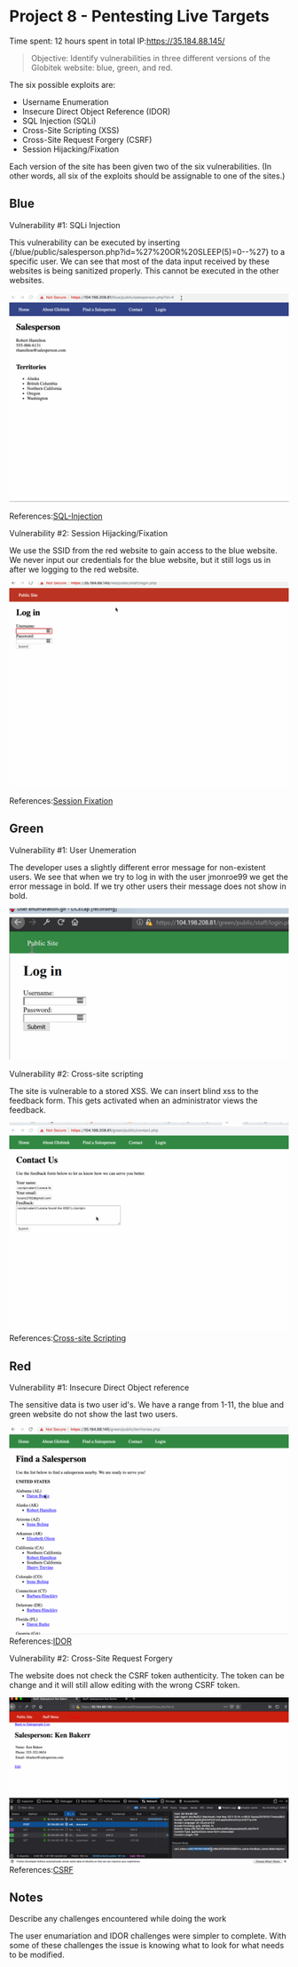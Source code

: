 # Project 8 - Pentesting Live Targets

Time spent: 12 hours spent in total
IP:https://35.184.88.145/

> Objective: Identify vulnerabilities in three different versions of the Globitek website: blue, green, and red.

The six possible exploits are:
* Username Enumeration
* Insecure Direct Object Reference (IDOR)
* SQL Injection (SQLi)
* Cross-Site Scripting (XSS)
* Cross-Site Request Forgery (CSRF)
* Session Hijacking/Fixation

Each version of the site has been given two of the six vulnerabilities. (In other words, all six of the exploits should be assignable to one of the sites.)

## Blue


Vulnerability #1: SQLi Injection

This vulnerability can be executed by inserting {/blue/public/salesperson.php?id=%27%20OR%20SLEEP(5)=0--%27} to a specific user. We can see that most of the data input received by these websites is being sanitized properly. This cannot be executed in the other websites.

![](https://github.com/lcano8/Codepath/blob/master/Week%209/SQL%20injection.gif)

References:[SQL-Injection](https://guides.codepath.org/websecurity/SQL-Injection)


Vulnerability #2: Session Hijacking/Fixation

We use the SSID from the red website to gain access to the blue website. We never input our credentials for the blue website, but it still logs us in after we logging to the red website.

![](https://github.com/lcano8/Codepath/blob/master/Week%209/Session%20Hijacking.gif)

References:[Session Fixation](https://guides.codepath.com/websecurity/Session-Fixation)


## Green


Vulnerability #1: User Unemeration

The developer uses a slightly different error message for non-existent users. We see that when we try to log in with the user jmonroe99 we get the error message in bold. If we try other users their message does not show in bold. 

 ![](https://github.com/lcano8/Codepath/blob/master/Week%209/User%20enumaration.gif)


Vulnerability #2: Cross-site scripting

The site is vulnerable to a stored XSS. We can insert blind xss to the feedback form. This gets activated when an administrator views the feedback. 

 ![](https://github.com/lcano8/Codepath/blob/master/Week%209/Cross-site%20scripting.gif)
References:[Cross-site Scripting](https://guides.codepath.com/websecurity/Cross-Site-Scripting)


## Red

Vulnerability #1: Insecure Direct Object reference

The sensitive data is two user id's. We have a range from 1-11, the blue and green website do not show the last two users. 

![](https://github.com/lcano8/Codepath/blob/master/Week%209/IDOR.gif)
References:[IDOR](https://guides.codepath.com/websecurity/Insecure-Direct-Object-Reference)


Vulnerability #2: Cross-Site Request Forgery

The website does not check the CSRF token authenticity. The token can be change and it will still allow editing with the wrong CSRF token.

![](https://github.com/lcano8/Codepath/blob/master/Week%209/CSRF.gif)
References:[CSRF](https://guides.codepath.com/websecurity/Cross-Site-Request-Forgery#csrf-post-request-attack)
## Notes

Describe any challenges encountered while doing the work

The user enumariation and IDOR challenges were simpler to complete. With some of these challenges the issue is knowing what to look for what needs to be modified.
